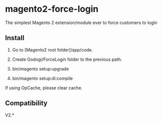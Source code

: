 # magento2-force-login
The simplest Magento 2 extension/module ever to force customers to login


## Install

1. Go to [Magento2 root folder]/app/code.

2. Create Godogi/ForceLogin folder to the previous path.

3. bin/magento setup:upgrade

4. bin/magento setup:di:compile

If using OpCache, please clear cache.


## Compatibility

V2.*
